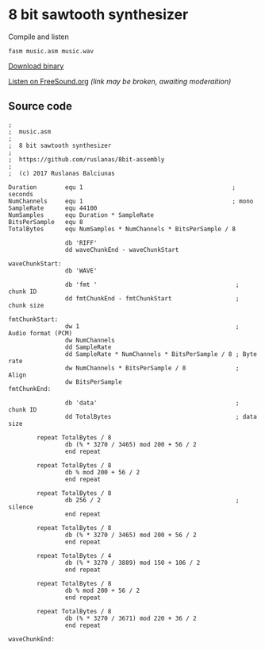8 bit sawtooth synthesizer
==========================

Compile and listen

`fasm music.asm music.wav`

[Download binary](https://raw.githubusercontent.com/ruslanas/8bit-assembly/master/music.wav)

[Listen on FreeSound.org](https://www.freesound.org/people/ruslanas.com/sounds/382612/) _(link may be broken, awaiting moderaition)_

Source code
-----------

```assembly
;
;  music.asm
;
;  8 bit sawtooth synthesizer
;
;  https://github.com/ruslanas/8bit-assembly
;
;  (c) 2017 Ruslanas Balciunas

Duration        equ 1                                          ; seconds
NumChannels     equ 1                                          ; mono
SampleRate      equ 44100
NumSamples      equ Duration * SampleRate
BitsPerSample   equ 8
TotalBytes      equ NumSamples * NumChannels * BitsPerSample / 8

                db 'RIFF'
                dd waveChunkEnd - waveChunkStart

waveChunkStart:
                db 'WAVE'

                db 'fmt '                                       ; chunk ID
                dd fmtChunkEnd - fmtChunkStart                  ; chunk size

fmtChunkStart:
                dw 1                                            ; Audio format (PCM)
                dw NumChannels
                dd SampleRate
                dd SampleRate * NumChannels * BitsPerSample / 8 ; Byte rate
                dw NumChannels * BitsPerSample / 8              ; Align
                dw BitsPerSample
fmtChunkEnd:

                db 'data'                                       ; chunk ID
                dd TotalBytes                                   ; data size

        repeat TotalBytes / 8
                db (% * 3270 / 3465) mod 200 + 56 / 2
                end repeat

        repeat TotalBytes / 8
                db % mod 200 + 56 / 2
                end repeat

        repeat TotalBytes / 8
                db 256 / 2                                      ; silence
                end repeat

        repeat TotalBytes / 8
                db (% * 3270 / 3465) mod 200 + 56 / 2
                end repeat

        repeat TotalBytes / 4
                db (% * 3270 / 3889) mod 150 + 106 / 2
                end repeat

        repeat TotalBytes / 8
                db % mod 200 + 56 / 2
                end repeat

        repeat TotalBytes / 8
                db (% * 3270 / 3671) mod 220 + 36 / 2
                end repeat

waveChunkEnd:
```